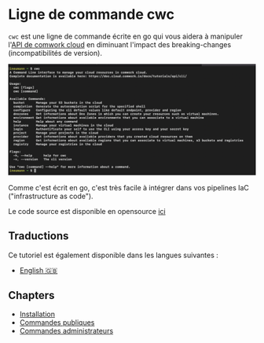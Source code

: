 # Ligne de commande cwc

`cwc` est une ligne de commande écrite en go qui vous aidera à manipuler l'[API de comwork cloud](../api/README.md) en diminuant l'impact des breaking-changes (incompatibilités de version).

![cwc](../../../../img/cwc.png)

Comme c'est écrit en go, c'est très facile à intégrer dans vos pipelines IaC ("infrastructure as code").

Le code source est disponible en opensource [ici](https://gitlab.comwork.io/oss/cwc/cwc)

## Traductions

Ce tutoriel est également disponible dans les langues suivantes :
* [English 🇬🇧](../../../cli/README.md)

## Chapters

* [Installation](./install.md)
* [Commandes publiques](./public.md)
* [Commandes administrateurs](./admin.md)
